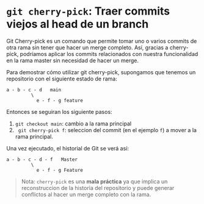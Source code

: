 # `git cherry-pick`: Traer commits viejos al head de un branch

Git Cherry-pick es un comando que permite tomar uno o varios commits de otra rama sin tener que hacer un merge completo. Así, gracias a cherry-pick, podríamos aplicar los commits relacionados con nuestra funcionalidad en la rama master sin necesidad de hacer un merge.

Para demostrar cómo utilizar git cherry-pick, supongamos que tenemos un repositorio con el siguiente estado de rama:

```
a - b - c - d   main
         \
           e - f - g feature
```

Entonces se seguiran los siguiente pasos:
1. `git checkout main`: cambio a la rama principal
2. ` git cherry-pick f`: seleccion del commit (en el ejemplo `f`) a mover a la rama principal.

Una vez ejecutado, el historial de Git se verá así:

```
a - b - c - d - f   Master
         \
           e - f - g Feature
```

> Nota: `cherry-pick` es una __mala práctica__ ya que implica un reconstruccion de la historia del repositorio y puede generar conflictos al hacer un merge completo con la rama.